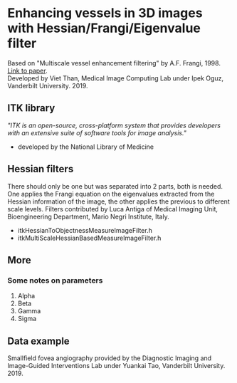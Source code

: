 # Enhancing vessels in 3D images with Hessian/Frangi/Eigenvalue filter<br>
Based on "Multiscale vessel enhancement filtering" by A.F. Frangi, 1998. <a href="https://link.springer.com/chapter/10.1007/BFb0056195">Link to paper</a>.<br>
Developed by Viet Than, Medical Image Computing Lab under Ipek Oguz, Vanderbilt University. 2019.
## ITK library<br>
<i>"ITK is an open-source, cross-platform system that provides developers with an extensive suite of software tools for image analysis."</i><br>
 - developed by the National Library of Medicine<br>
## Hessian filters<br>
There should only be one but was separated into 2 parts, both is needed. One applies the Frangi equation on the eigenvalues extracted from the Hessian information of the image, the other applies the previous to different scale levels. Filters contributed by Luca Antiga of Medical Imaging Unit, Bioengineering Department, Mario Negri Institute, Italy.<br>
 - itkHessianToObjectnessMeasureImageFilter.h<br>
 - itkMultiScaleHessianBasedMeasureImageFilter.h<br>
## More
### Some notes on parameters
1. Alpha
2. Beta
3. Gamma
4. Sigma
## Data example<br>
Smallfield fovea angiography provided by the Diagnostic Imaging and Image-Guided Interventions Lab under Yuankai Tao, Vanderbilt University. 2019.<br>
